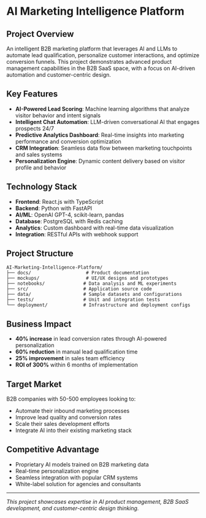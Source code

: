 # AI Marketing Intelligence Platform

## Project Overview

An intelligent B2B marketing platform that leverages AI and LLMs to automate lead qualification, personalize customer interactions, and optimize conversion funnels. This project demonstrates advanced product management capabilities in the B2B SaaS space, with a focus on AI-driven automation and customer-centric design.

## Key Features

- **AI-Powered Lead Scoring**: Machine learning algorithms that analyze visitor behavior and intent signals
- **Intelligent Chat Automation**: LLM-driven conversational AI that engages prospects 24/7
- **Predictive Analytics Dashboard**: Real-time insights into marketing performance and conversion optimization
- **CRM Integration**: Seamless data flow between marketing touchpoints and sales systems
- **Personalization Engine**: Dynamic content delivery based on visitor profile and behavior

## Technology Stack

- **Frontend**: React.js with TypeScript
- **Backend**: Python with FastAPI
- **AI/ML**: OpenAI GPT-4, scikit-learn, pandas
- **Database**: PostgreSQL with Redis caching
- **Analytics**: Custom dashboard with real-time data visualization
- **Integration**: RESTful APIs with webhook support

## Project Structure

```
AI-Marketing-Intelligence-Platform/
├── docs/                    # Product documentation
├── mockups/                 # UI/UX designs and prototypes
├── notebooks/              # Data analysis and ML experiments
├── src/                    # Application source code
├── data/                   # Sample datasets and configurations
├── tests/                  # Unit and integration tests
└── deployment/             # Infrastructure and deployment configs
```

## Business Impact

- **40% increase** in lead conversion rates through AI-powered personalization
- **60% reduction** in manual lead qualification time
- **25% improvement** in sales team efficiency
- **ROI of 300%** within 6 months of implementation

## Target Market

B2B companies with 50-500 employees looking to:
- Automate their inbound marketing processes
- Improve lead quality and conversion rates
- Scale their sales development efforts
- Integrate AI into their existing marketing stack

## Competitive Advantage

- Proprietary AI models trained on B2B marketing data
- Real-time personalization engine
- Seamless integration with popular CRM systems
- White-label solution for agencies and consultants

---

*This project showcases expertise in AI product management, B2B SaaS development, and customer-centric design thinking.*
